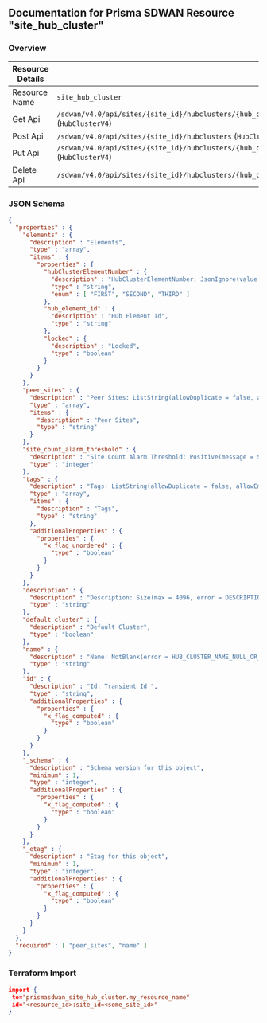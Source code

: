 ## Documentation for Prisma SDWAN Resource "site_hub_cluster"

### Overview

| Resource Details | |
| ------------- | ------------- |
| Resource Name | `site_hub_cluster` |
| Get Api  | `/sdwan/v4.0/api/sites/{site_id}/hubclusters/{hub_cluster_id}` (`HubClusterV4`) |
| Post Api  | `/sdwan/v4.0/api/sites/{site_id}/hubclusters` (`HubClusterV4`) |
| Put Api  | `/sdwan/v4.0/api/sites/{site_id}/hubclusters/{hub_cluster_id}` (`HubClusterV4`) |
| Delete Api  | `/sdwan/v4.0/api/sites/{site_id}/hubclusters/{hub_cluster_id}` |


### JSON Schema

```json
{
  "properties" : {
    "elements" : {
      "description" : "Elements",
      "type" : "array",
      "items" : {
        "properties" : {
          "hubClusterElementNumber" : {
            "description" : "HubClusterElementNumber: JsonIgnore(value = true) ",
            "type" : "string",
            "enum" : [ "FIRST", "SECOND", "THIRD" ]
          },
          "hub_element_id" : {
            "description" : "Hub Element Id",
            "type" : "string"
          },
          "locked" : {
            "description" : "Locked",
            "type" : "boolean"
          }
        }
      }
    },
    "peer_sites" : {
      "description" : "Peer Sites: ListString(allowDuplicate = false, allowEmpty = true, allowNull = false, length = 0, listMaxSize = 2147483647, message = INVALID_PEER_SITES_PRESENT, noTrim = false, regex = , required = false) ",
      "type" : "array",
      "items" : {
        "description" : "Peer Sites",
        "type" : "string"
      }
    },
    "site_count_alarm_threshold" : {
      "description" : "Site Count Alarm Threshold: Positive(message = SITE_COUNT_ALARM_THRESHOLD_NEITHER_NULL_NOR_NON_NEGATIVE) ",
      "type" : "integer"
    },
    "tags" : {
      "description" : "Tags: ListString(allowDuplicate = false, allowEmpty = true, allowNull = true, length = 1024, listMaxSize = 10, error = INVALID_TAG: Maximum 10 Unique tags of length 1024 each are allowed, noTrim = false, regex = [^,\\\\s]+, required = false) ",
      "type" : "array",
      "items" : {
        "description" : "Tags",
        "type" : "string"
      },
      "additionalProperties" : {
        "properties" : {
          "x_flag_unordered" : {
            "type" : "boolean"
          }
        }
      }
    },
    "description" : {
      "description" : "Description: Size(max = 4096, error = DESCRIPTION_EXCEEDS_LIMIT: Description length exceeds limit, min = 0) ",
      "type" : "string"
    },
    "default_cluster" : {
      "description" : "Default Cluster",
      "type" : "boolean"
    },
    "name" : {
      "description" : "Name: NotBlank(error = HUB_CLUSTER_NAME_NULL_OR_EMPTY: Hub Cluster name cannot be null or empty.) Size(max = 128, error = HUB_CLUSTER_NAME_EXCEEDS_LIMIT: Hub Cluster name exceeds limit.(128 chars)., min = 0) ",
      "type" : "string"
    },
    "id" : {
      "description" : "Id: Transient Id ",
      "type" : "string",
      "additionalProperties" : {
        "properties" : {
          "x_flag_computed" : {
            "type" : "boolean"
          }
        }
      }
    },
    "_schema" : {
      "description" : "Schema version for this object",
      "minimum" : 1,
      "type" : "integer",
      "additionalProperties" : {
        "properties" : {
          "x_flag_computed" : {
            "type" : "boolean"
          }
        }
      }
    },
    "_etag" : {
      "description" : "Etag for this object",
      "minimum" : 1,
      "type" : "integer",
      "additionalProperties" : {
        "properties" : {
          "x_flag_computed" : {
            "type" : "boolean"
          }
        }
      }
    }
  },
  "required" : [ "peer_sites", "name" ]
}
```

### Terraform Import
```json
import {
 to="prismasdwan_site_hub_cluster.my_resource_name"
 id="<resource_id>:site_id=<some_site_id>"
}
```


